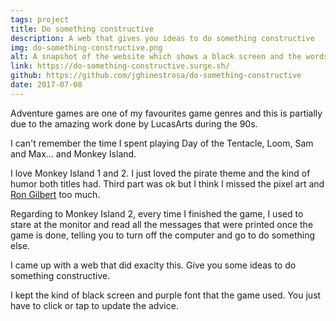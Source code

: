 ```yaml
---
tags: project
title: Do something constructive
description: A web that gives you ideas to do something constructive
img: do-something-constructive.png
alt: A snapshot of the website which shows a black screen and the words 'do something constructive' in the center of the viewport
link: https://do-something-constructive.surge.sh/
github: https://github.com/jghinestrosa/do-something-constructive
date: 2017-07-08
---
```


Adventure games are one of my favourites game genres and this is partially due to the amazing work done by LucasArts during the 90s.

I can't remember the time I spent playing Day of the Tentacle, Loom, Sam and Max... and Monkey Island.

I love Monkey Island 1 and 2. I just loved the pirate theme and the kind of humor both titles had. Third part was ok but I think I missed the pixel art and [Ron Gilbert](https://grumpygamer.com/) too much.

Regarding to Monkey Island 2, every time I finished the game, I used to stare at the monitor and read all the messages that were printed once the game is done, telling you to turn off the computer and go to do something else.

I came up with a web that did exaclty this. Give you some ideas to do something constructive.

I kept the kind of black screen and purple font that the game used. You just have to click or tap to update the advice.
